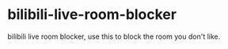 # bilibili-live-room-blocker
bilibili live room blocker, use this to block the room you don't like.
